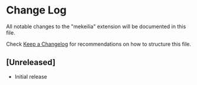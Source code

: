 # Change Log

All notable changes to the "mekeilia" extension will be documented in this file.

Check [Keep a Changelog](http://keepachangelog.com/) for recommendations on how to structure this file.

## [Unreleased]

- Initial release
